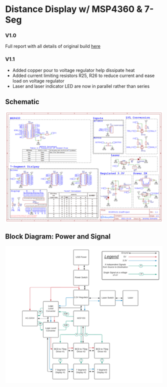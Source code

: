 # Distance Display w/ MSP4360 & 7-Seg 
### V1.0
Full report with all details of original build [here](https://drive.google.com/file/d/1Od_nKcWHbocDwnTLgKnLChQZQCBQVy4k/view?usp=sharing)
### V1.1

 - Added copper pour to voltage regulator help dissipate heat
 - Added current limiting resistors R25, R26 to reduce current and ease load on voltage regulator
 - Laser and laser indicator LED are now in parallel rather than series
## Schematic 

![Schematic](https://github.com/JS-CTRL/7-Seg-Distance/blob/main/images/Schematic.png?raw=true)
## Block Diagram: Power and Signal
![Block Diagram](https://github.com/JS-CTRL/7-Seg-Distance/blob/main/images/BlockDiagram.png?raw=true)
